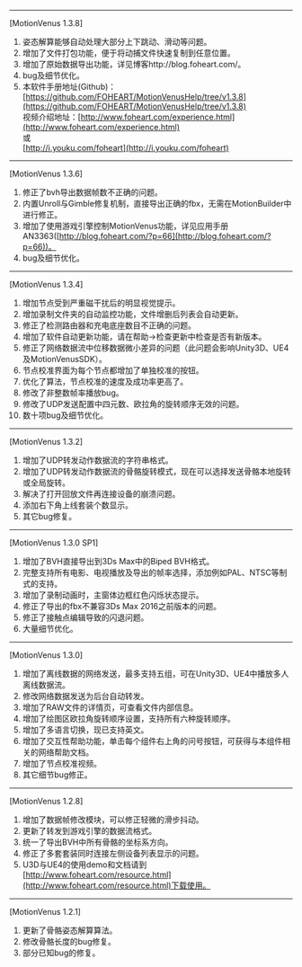 ----------
[MotionVenus 1.3.8]<br>
1. 姿态解算能够自动处理大部分上下跳动、滑动等问题。
2. 增加了文件打包功能，便于将动捕文件快速复制到任意位置。
3. 增加了原始数据导出功能，详见博客http://blog.foheart.com/。
4. bug及细节优化。
5. 本软件手册地址(Github)：[https://github.com/FOHEART/MotionVenusHelp/tree/v1.3.8](https://github.com/FOHEART/MotionVenusHelp/tree/v1.3.8)<br>
视频介绍地址：[http://www.foheart.com/experience.html](http://www.foheart.com/experience.html)<br>或<br>[http://i.youku.com/foheart](http://i.youku.com/foheart)
----------
[MotionVenus 1.3.6]<br>
1. 修正了bvh导出数据帧数不正确的问题。
2. 内置Unroll与Gimble修复机制，直接导出正确的fbx，无需在MotionBuilder中进行修正。
3. 增加了使用游戏引擎控制MotionVenus功能，详见应用手册AN3363([http://blog.foheart.com/?p=66](http://blog.foheart.com/?p=66))。
4. bug及细节优化。

--------------------
[MotionVenus 1.3.4]<br>
1. 增加节点受到严重磁干扰后的明显视觉提示。
2. 增加录制文件夹的自动监控功能，文件增删后列表会自动更新。
3. 修正了检测路由器和充电底座数目不正确的问题。
4. 增加了软件自动更新功能，请在帮助->检查更新中检查是否有新版本。
5. 修正了网络数据流中位移数据微小差异的问题（此问题会影响Unity3D、UE4及MotionVenusSDK）。
6. 节点校准界面为每个节点都增加了单独校准的按钮。
7. 优化了算法，节点校准的速度及成功率更高了。
8. 修改了非整数帧率播放bug。
9. 修改了UDP发送配置中四元数、欧拉角的旋转顺序无效的问题。
10. 数十项bug及细节优化。

----------

[MotionVenus 1.3.2]<br>
1. 增加了UDP转发动作数据流的字符串格式。
2. 增加了UDP转发动作数据流的骨骼旋转模式，现在可以选择发送骨骼本地旋转或全局旋转。
3. 解决了打开回放文件再连接设备的崩溃问题。
4. 添加右下角上线套装个数显示。
5. 其它bug修复。

----------

[MotionVenus 1.3.0 SP1]
1. 增加了BVH直接导出到3Ds Max中的Biped BVH格式。
2. 完整支持所有电影、电视播放及导出的帧率选择，添加例如PAL、NTSC等制式的支持。
3. 增加了录制动画时，主窗体边框红色闪烁状态提示。
4. 修正了导出的fbx不兼容3Ds Max 2016之前版本的问题。
5. 修正了接触点编辑导致的闪退问题。
6. 大量细节优化。

----------

[MotionVenus 1.3.0]
1. 增加了离线数据的网络发送，最多支持五组，可在Unity3D、UE4中播放多人离线数据流。
2. 修改网络数据发送为后台自动转发。
3. 增加了RAW文件的详情页，可查看文件内部信息。
4. 增加了绘图区欧拉角旋转顺序设置，支持所有六种旋转顺序。
5. 增加了多语言切换，现已支持英文。
6. 增加了交互性帮助功能，单击每个组件右上角的问号按钮，可获得与本组件相关的网络帮助文档。
7. 增加了节点校准视频。
8. 其它细节bug修正。

----------

[MotionVenus 1.2.8]
1. 增加了数据帧修改模块，可以修正轻微的滑步抖动。
2. 更新了转发到游戏引擎的数据流格式。
3. 统一了导出BVH中所有骨骼的坐标系方向。
4. 修正了多套套装同时连接左侧设备列表显示的问题。
5. U3D与UE4的使用demo和文档请到[http://www.foheart.com/resource.html](http://www.foheart.com/resource.html)下载使用。

----------

[MotionVenus 1.2.1]
1. 更新了骨骼姿态解算算法。
2. 修改骨骼长度的bug修复。
3. 部分已知bug的修复。